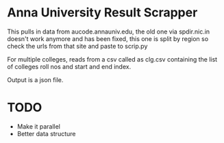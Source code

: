 Anna University Result Scrapper
===============================

This pulls in data from aucode.annauniv.edu, the old one via spdir.nic.in doesn't work anymore and has been fixed,
this one is split by region so check the urls from that site and paste to scrip.py

For multiple colleges, reads from a csv called as clg.csv containing the list of colleges roll nos and start and end index.

Output is a json file.

TODO
====

+ Make it parallel
+ Better data structure